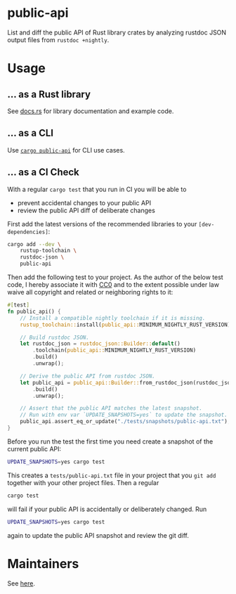 # public-api

List and diff the public API of Rust library crates by analyzing rustdoc JSON output files from `rustdoc +nightly`.

# Usage

## … as a Rust library

See [docs.rs](https://docs.rs/public-api/latest/public_api/index.html) for library documentation and example code.

## … as a CLI

Use [`cargo public-api`](https://github.com/cargo-public-api/cargo-public-api) for CLI use cases.

## … as a CI Check

<!-- Keep this section in sync with the ./README.md#-as-a-ci-check -->

With a regular `cargo test` that you run in CI you will be able to
* prevent accidental changes to your public API
* review the public API diff of deliberate changes

First add the latest versions of the recommended libraries to your `[dev-dependencies]`:

```sh
cargo add --dev \
    rustup-toolchain \
    rustdoc-json \
    public-api
```

Then add the following test to your project. As the author of the below test code, I hereby associate it with [CC0](https://creativecommons.org/publicdomain/zero/1.0/) and to the extent possible under law waive all copyright and related or neighboring rights to it:

```rust
#[test]
fn public_api() {
    // Install a compatible nightly toolchain if it is missing.
    rustup_toolchain::install(public_api::MINIMUM_NIGHTLY_RUST_VERSION).unwrap();

    // Build rustdoc JSON.
    let rustdoc_json = rustdoc_json::Builder::default()
        .toolchain(public_api::MINIMUM_NIGHTLY_RUST_VERSION)
        .build()
        .unwrap();

    // Derive the public API from rustdoc JSON.
    let public_api = public_api::Builder::from_rustdoc_json(rustdoc_json)
        .build()
        .unwrap();

    // Assert that the public API matches the latest snapshot.
    // Run with env var `UPDATE_SNAPSHOTS=yes` to update the snapshot.
    public_api.assert_eq_or_update("./tests/snapshots/public-api.txt");
}
```

Before you run the test the first time you need create a snapshot of the current public API:

```sh
UPDATE_SNAPSHOTS=yes cargo test
```

This creates a `tests/public-api.txt` file in your project that you `git add` together with your other project files. Then a regular

```sh
cargo test
```

will fail if your public API is accidentally or deliberately changed. Run

```sh
UPDATE_SNAPSHOTS=yes cargo test
```

again to update the public API snapshot and review the git diff.

# Maintainers

See [here](https://github.com/cargo-public-api/cargo-public-api#maintainers).
